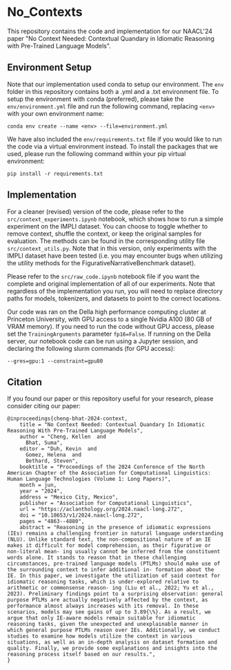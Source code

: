 # No_Contexts
This repository contains the code and implementation for our NAACL'24 paper "No Context Needed: Contextual Quandary in Idiomatic Reasoning with Pre-Trained Language Models".

## Environment Setup
Note that our implementation used conda to setup our environment. The ```env``` folder in this repository contains both a .yml and a .txt environment file. To setup the environment with conda (preferred), please take the ```env/environment.yml``` file and run the following command, replacing ```<env>``` with your own environment name:

```
conda env create --name <env> --file=environment.yml
```

We have also included the ```env/requirements.txt``` file if you would like to run the code via a virtual environment instead. To install the packages that we used, please run the following command within your pip virtual environment:

```
pip install -r requirements.txt
```

## Implementation
For a cleaner (revised) version of the code, please refer to the ```src/context_experiments.ipynb``` notebook, which shows how to run a simple experiment on the IMPLI dataset. You can choose to toggle whether to remove context, shuffle the context, or keep the original samples for evaluation. The methods can be found in the corresponding utility file ```src/context_utils.py```. Note that in this version, only experiments with the IMPLI dataset have been tested (i.e. you may encounter bugs when utilizing the utility methods for the FigurativeNarrativeBenchmark dataset). 

Please refer to the ```src/raw_code.ipynb``` notebook file if you want the complete and original implementation of all of our experiments. Note that regardless of the implementation you run, you will need to replace directory paths for models, tokenizers, and datasets to point to the correct locations.

Our code was ran on the Della high performance computing cluster at Princeton University, with GPU access to a single Nvidia A100 (80 GB of VRAM memory). If you need to run the code without GPU access, please set the ```TrainingArguments``` parameter ```fp16=False```. If running on the Della server, our notebook code can be run using a Jupyter session, and declaring the following slurm commands (for GPU access):

```
--gres=gpu:1 --constraint=gpu80
```

## Citation
If you found our paper or this repository useful for your research, please consider citing our paper:
```
@inproceedings{cheng-bhat-2024-context,
    title = "No Context Needed: Contextual Quandary In Idiomatic Reasoning With Pre-Trained Language Models",
    author = "Cheng, Kellen  and
      Bhat, Suma",
    editor = "Duh, Kevin  and
      Gomez, Helena  and
      Bethard, Steven",
    booktitle = "Proceedings of the 2024 Conference of the North American Chapter of the Association for Computational Linguistics: Human Language Technologies (Volume 1: Long Papers)",
    month = jun,
    year = "2024",
    address = "Mexico City, Mexico",
    publisher = "Association for Computational Linguistics",
    url = "https://aclanthology.org/2024.naacl-long.272",
    doi = "10.18653/v1/2024.naacl-long.272",
    pages = "4863--4880",
    abstract = "Reasoning in the presence of idiomatic expressions (IEs) remains a challenging frontier in natural language understanding (NLU). Unlike standard text, the non-compositional nature of an IE makes it difficult for model comprehension, as their figurative or non-literal mean- ing usually cannot be inferred from the constituent words alone. It stands to reason that in these challenging circumstances, pre-trained language models (PTLMs) should make use of the surrounding context to infer additional in- formation about the IE. In this paper, we investigate the utilization of said context for idiomatic reasoning tasks, which is under-explored relative to arithmetic or commonsense reason- ing (Liu et al., 2022; Yu et al., 2023). Preliminary findings point to a surprising observation: general purpose PTLMs are actually negatively affected by the context, as performance almost always increases with its removal. In these scenarios, models may see gains of up to 3.89{\%}. As a result, we argue that only IE-aware models remain suitable for idiomatic reasoning tasks, given the unexpected and unexplainable manner in which general purpose PTLMs reason over IEs. Additionally, we conduct studies to examine how models utilize the context in various situations, as well as an in-depth analysis on dataset formation and quality. Finally, we provide some explanations and insights into the reasoning process itself based on our results.",
}
```
